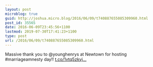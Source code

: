 ```yaml
---
layout: post
microblog: true
guid: http://joshua.micro.blog/2016/06/09/t740887655085309960.html
post_id: 35565
date: 2016-06-09T23:45:56+1100
lastmod: 2019-07-30T17:41:23+1100
type: post
url: /2016/06/09/t740887655085309960.html
---
```

Massive thank you to @younghenrys at Newtown for hosting #marriageamnesty day!! [t.co/1vtq5zkyj...](https://t.co/1vtq5zkyj2)
